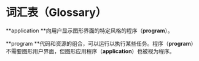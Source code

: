 # 词汇表（Glossary）

**application **向用户显示图形界面的特定风格的程序（**program**）。

**program **代码和资源的组合，可以运行以执行某些任务。程序（**program**）不需要图形用户界面，但图形应用程序（**application**）也被视为程序。



